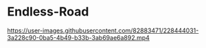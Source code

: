 # Endless-Road





https://user-images.githubusercontent.com/82883471/228444031-3a228c90-0ba5-4b49-b33b-3ab69ae6a892.mp4

